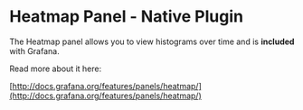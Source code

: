# Heatmap Panel -  Native Plugin

The Heatmap panel allows you to view histograms over time and is **included** with Grafana.

Read more about it here:

[http://docs.grafana.org/features/panels/heatmap/](http://docs.grafana.org/features/panels/heatmap/)
